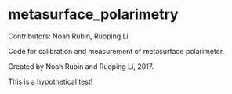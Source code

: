 # metasurface_polarimetry
Contributors: Noah Rubin, Ruoping Li

Code for calibration and measurement of metasurface polarimeter.

Created by Noah Rubin and Ruoping Li, 2017.

This is a hypothetical test!
